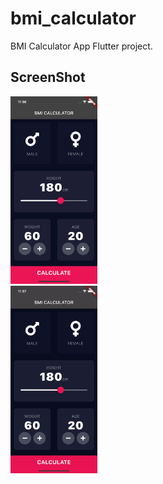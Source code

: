 # bmi_calculator

BMI Calculator App Flutter project.

## ScreenShot

<a style='text-decoration: none; color: orange;'>
    <img src="screenshots/screenshot_001.png" style='height: 300px'>  
  <div style='width: 130px; text-align: center;'></div>
</a> <a style='text-decoration: none; color: orange;'>
    <img src="screenshots/bmi_calculator.gif" style='height: 300px'>  
  <div style='width: 130px; text-align: center;'></div>
</a>